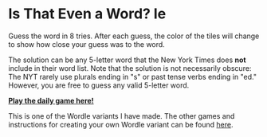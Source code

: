 # Is That Even a Word? le

Guess the word in 8 tries. After each guess, the color of the tiles will 
change to show how close your guess was to the word.

The solution can be any 5-letter word that the New York Times does <strong>not </strong>
include in their word list. Note that the solution is not necessarily obscure:
The NYT rarely use plurals ending in "s" or past tense verbs ending in "ed."
However, you are free to guess any valid 5-letter word.

[**Play the daily game here!**](https://rebrand.ly/is-that-even-a-wordle)

This is one of the Wordle variants I have made. The other games and instructions for creating your own Wordle variant can be found [here](https://github.com/Compsciler/Wordle-With-Score-Database/).
